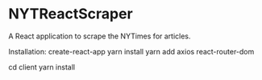 # NYTReactScraper
A React application to scrape the NYTimes for articles.

Installation:
create-react-app
yarn install
yarn add axios react-router-dom

cd client
yarn install

